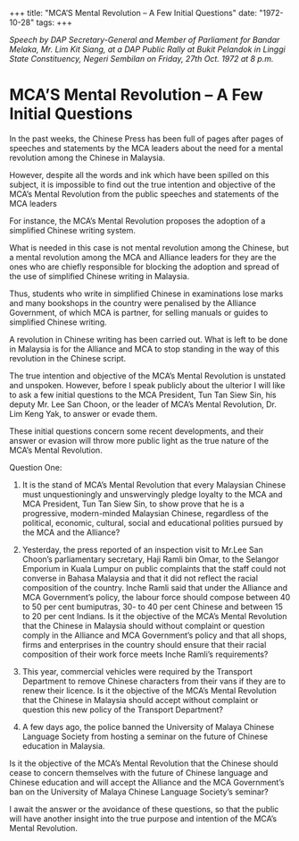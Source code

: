 +++ 
title: "MCA’S Mental Revolution – A Few Initial Questions"
date: "1972-10-28"
tags:
+++

_Speech by DAP Secretary-General and Member of Parliament for Bandar Melaka, Mr. Lim Kit Siang, at a DAP Public Rally at Bukit Pelandok in Linggi State Constituency, Negeri Sembilan on Friday, 27th Oct. 1972 at 8 p.m._

# MCA’S Mental Revolution – A Few Initial Questions

In the past weeks, the Chinese Press has been full of pages after pages of speeches and statements by the MCA leaders about the need for a mental revolution among the Chinese in Malaysia.</u>

However, despite all the words and ink which have been spilled on this subject, it is impossible to find out the true intention and objective of the MCA’s Mental Revolution from the public speeches and statements of the MCA leaders

For instance, the MCA’s Mental Revolution proposes the adoption of a simplified Chinese writing system.

What is needed in this case is not mental revolution among the Chinese, but a mental revolution among the MCA and Alliance leaders for they are the ones who are chiefly responsible for blocking the adoption and spread of the use of simplified Chinese writing in Malaysia.

Thus, students who write in simplified Chinese in examinations lose marks and many bookshops in the country were penalised by the Alliance Government, of which MCA is partner, for selling manuals or guides to simplified Chinese writing.

A revolution in Chinese writing has been carried out. What is left to be done in Malaysia is for the Alliance and MCA to stop standing in the way of this revolution in the Chinese script.

The true intention and objective of the MCA’s Mental Revolution is unstated and unspoken. However, before I speak publicly about the ulterior I will like to ask a few initial questions to the MCA President, Tun Tan Siew Sin, his deputy Mr. Lee San Choon, or the leader of MCA’s Mental Revolution, Dr. Lim Keng Yak, to answer or evade them.

These initial questions concern some recent developments, and their answer or evasion will throw more public light as the true nature of the MCA’s Mental Revolution.

Question One:

1.	It is the stand of MCA’s Mental Revolution that every Malaysian Chinese must unquestioningly and unswervingly pledge loyalty to the MCA and MCA President, Tun Tan Siew Sin, to show prove that he is a progressive, modern-minded Malaysian Chinese, regardless of the political, economic, cultural, social and educational polities pursued by the MCA and the Alliance?

2.	Yesterday, the press reported of an inspection visit to Mr.Lee San Choon’s parliamentary secretary, Haji Ramli bin Omar, to the Selangor Emporium in Kuala Lumpur on public complaints that the staff could not converse in Bahasa Malaysia and that it did not reflect the racial composition of the country. Inche Ramli said that under the Alliance and MCA Government’s policy, the labour force should compose between 40 to 50 per cent bumiputras, 30- to 40 per cent Chinese and between 15 to 20 per cent Indians.
Is it the objective of the MCA’s Mental Revolution that the Chinese in Malaysia should without complaint or question comply in the Alliance and MCA Government’s policy and that all shops, firms and enterprises in the country should ensure that their racial composition of their work force meets Inche Ramli’s requirements?

3.	This year, commercial vehicles were required by the Transport Department to remove Chinese characters from their vans if they are to renew their licence.
Is it the objective of the MCA’s Mental Revolution that the Chinese in Malaysia should accept without complaint or question this new policy of the Transport Department?

4.	A few days ago, the police banned the University of Malaya Chinese Language Society from hosting a seminar on the future of Chinese education in Malaysia.

Is it the objective of the MCA’s Mental Revolution that the Chinese should cease to concern themselves with the future of Chinese language and Chinese education and will accept the Alliance and the MCA Government’s ban on the University of Malaya Chinese Language Society’s seminar?

I await the answer or the avoidance of these questions, so that the public will have another insight into the true purpose and intention of the MCA’s Mental Revolution.
 
